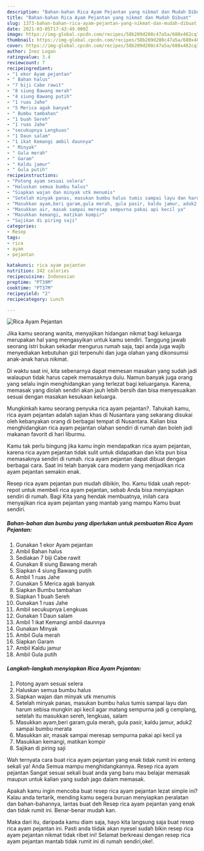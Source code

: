 ```yaml
---
description: "Bahan-bahan Rica Ayam Pejantan yang nikmat dan Mudah Dibuat"
title: "Bahan-bahan Rica Ayam Pejantan yang nikmat dan Mudah Dibuat"
slug: 1373-bahan-bahan-rica-ayam-pejantan-yang-nikmat-dan-mudah-dibuat
date: 2021-03-05T17:43:49.000Z
image: https://img-global.cpcdn.com/recipes/58b209d208c47a5a/680x482cq70/rica-ayam-pejantan-foto-resep-utama.jpg
thumbnail: https://img-global.cpcdn.com/recipes/58b209d208c47a5a/680x482cq70/rica-ayam-pejantan-foto-resep-utama.jpg
cover: https://img-global.cpcdn.com/recipes/58b209d208c47a5a/680x482cq70/rica-ayam-pejantan-foto-resep-utama.jpg
author: Inez Logan
ratingvalue: 3.4
reviewcount: 7
recipeingredient:
- "1 ekor Ayam pejantan"
- " Bahan halus"
- "7 biji Cabe rawit"
- "8 siung Bawang merah"
- "4 siung Bawang putih"
- "1 ruas Jahe"
- "5 Merica agak banyak"
- " Bumbu tambahan"
- "1 buah Sereh"
- "1 ruas Jahe"
- "secukupnya Lengkuas"
- "1 Daun salam"
- "1 ikat Kemangi ambil daunnya"
- " Minyak"
- " Gula merah"
- " Garam"
- " Kaldu jamur"
- " Gula putih"
recipeinstructions:
- "Potong ayam sesuai selera"
- "Haluskan semua bumbu halus"
- "Siapkan wajan dan minyak utk menumis"
- "Setelah minyak panas, masukan bumbu halus tumis sampai layu dan harum sebisa mungkin api kecil agar matang sempurna jadi g cemplang, setelah itu masukkan sereh, lengkuas, salam"
- "Masukkan ayam,beri garam,gula merah, gula pasir, kaldu jamur, aduk2 sampai bumbu merata"
- "Masukkan air, masak sampai meresap sempurna pakai api kecil ya"
- "Masukkan kemangi, matikan kompir"
- "Sajikan di piring saji"
categories:
- Resep
tags:
- rica
- ayam
- pejantan

katakunci: rica ayam pejantan 
nutrition: 242 calories
recipecuisine: Indonesian
preptime: "PT39M"
cooktime: "PT37M"
recipeyield: "2"
recipecategory: Lunch

---
```



![Rica Ayam Pejantan](https://img-global.cpcdn.com/recipes/58b209d208c47a5a/680x482cq70/rica-ayam-pejantan-foto-resep-utama.jpg)

Jika kamu seorang wanita, menyajikan hidangan nikmat bagi keluarga merupakan hal yang mengasyikan untuk kamu sendiri. Tanggung jawab seorang istri bukan sekadar mengurus rumah saja, tapi anda juga wajib menyediakan kebutuhan gizi terpenuhi dan juga olahan yang dikonsumsi anak-anak harus nikmat.

Di waktu  saat ini, kita sebenarnya dapat memesan masakan yang sudah jadi walaupun tidak harus capek memasaknya dulu. Namun banyak juga orang yang selalu ingin menghidangkan yang terlezat bagi keluarganya. Karena, memasak yang diolah sendiri akan jauh lebih bersih dan bisa menyesuaikan sesuai dengan masakan kesukaan keluarga. 



Mungkinkah kamu seorang penyuka rica ayam pejantan?. Tahukah kamu, rica ayam pejantan adalah sajian khas di Nusantara yang sekarang disukai oleh kebanyakan orang di berbagai tempat di Nusantara. Kalian bisa menghidangkan rica ayam pejantan olahan sendiri di rumah dan boleh jadi makanan favorit di hari liburmu.

Kamu tak perlu bingung jika kamu ingin mendapatkan rica ayam pejantan, karena rica ayam pejantan tidak sulit untuk didapatkan dan kita pun bisa memasaknya sendiri di rumah. rica ayam pejantan dapat dibuat dengan berbagai cara. Saat ini telah banyak cara modern yang menjadikan rica ayam pejantan semakin enak.

Resep rica ayam pejantan pun mudah dibikin, lho. Kamu tidak usah repot-repot untuk membeli rica ayam pejantan, sebab Anda bisa menyiapkan sendiri di rumah. Bagi Kita yang hendak membuatnya, inilah cara menyajikan rica ayam pejantan yang mantab yang mampu Kamu buat sendiri.

<!--inarticleads1-->

##### Bahan-bahan dan bumbu yang diperlukan untuk pembuatan Rica Ayam Pejantan:

1. Gunakan 1 ekor Ayam pejantan
1. Ambil  Bahan halus
1. Sediakan 7 biji Cabe rawit
1. Gunakan 8 siung Bawang merah
1. Siapkan 4 siung Bawang putih
1. Ambil 1 ruas Jahe
1. Gunakan 5 Merica agak banyak
1. Siapkan  Bumbu tambahan
1. Siapkan 1 buah Sereh
1. Gunakan 1 ruas Jahe
1. Ambil secukupnya Lengkuas
1. Gunakan 1 Daun salam
1. Ambil 1 ikat Kemangi ambil daunnya
1. Gunakan  Minyak
1. Ambil  Gula merah
1. Siapkan  Garam
1. Ambil  Kaldu jamur
1. Ambil  Gula putih




<!--inarticleads2-->

##### Langkah-langkah menyiapkan Rica Ayam Pejantan:

1. Potong ayam sesuai selera
1. Haluskan semua bumbu halus
1. Siapkan wajan dan minyak utk menumis
1. Setelah minyak panas, masukan bumbu halus tumis sampai layu dan harum sebisa mungkin api kecil agar matang sempurna jadi g cemplang, setelah itu masukkan sereh, lengkuas, salam
1. Masukkan ayam,beri garam,gula merah, gula pasir, kaldu jamur, aduk2 sampai bumbu merata
1. Masukkan air, masak sampai meresap sempurna pakai api kecil ya
1. Masukkan kemangi, matikan kompir
1. Sajikan di piring saji




Wah ternyata cara buat rica ayam pejantan yang enak tidak rumit ini enteng sekali ya! Anda Semua mampu menghidangkannya. Resep rica ayam pejantan Sangat sesuai sekali buat anda yang baru mau belajar memasak maupun untuk kalian yang sudah jago dalam memasak.

Apakah kamu ingin mencoba buat resep rica ayam pejantan lezat simple ini? Kalau anda tertarik, mending kamu segera buruan menyiapkan peralatan dan bahan-bahannya, lantas buat deh Resep rica ayam pejantan yang enak dan tidak rumit ini. Benar-benar mudah kan. 

Maka dari itu, daripada kamu diam saja, hayo kita langsung saja buat resep rica ayam pejantan ini. Pasti anda tiidak akan nyesel sudah bikin resep rica ayam pejantan nikmat tidak ribet ini! Selamat berkreasi dengan resep rica ayam pejantan mantab tidak rumit ini di rumah sendiri,oke!.


